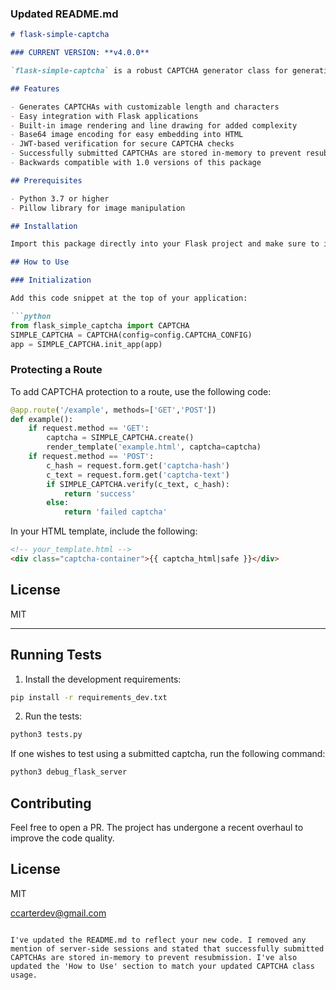 ### Updated README.md

```markdown
# flask-simple-captcha

### CURRENT VERSION: **v4.0.0**

`flask-simple-captcha` is a robust CAPTCHA generator class for generating and validating CAPTCHAs. It allows for easy integration into Flask applications.

## Features

- Generates CAPTCHAs with customizable length and characters
- Easy integration with Flask applications
- Built-in image rendering and line drawing for added complexity
- Base64 image encoding for easy embedding into HTML
- JWT-based verification for secure CAPTCHA checks
- Successfully submitted CAPTCHAs are stored in-memory to prevent resubmission
- Backwards compatible with 1.0 versions of this package

## Prerequisites

- Python 3.7 or higher
- Pillow library for image manipulation

## Installation

Import this package directly into your Flask project and make sure to install all dependencies.

## How to Use

### Initialization

Add this code snippet at the top of your application:

```python
from flask_simple_captcha import CAPTCHA
SIMPLE_CAPTCHA = CAPTCHA(config=config.CAPTCHA_CONFIG)
app = SIMPLE_CAPTCHA.init_app(app)
```

### Protecting a Route

To add CAPTCHA protection to a route, use the following code:

```python
@app.route('/example', methods=['GET','POST'])
def example():
    if request.method == 'GET':
        captcha = SIMPLE_CAPTCHA.create()
        render_template('example.html', captcha=captcha)
    if request.method == 'POST':
        c_hash = request.form.get('captcha-hash')
        c_text = request.form.get('captcha-text')
        if SIMPLE_CAPTCHA.verify(c_text, c_hash):
            return 'success'
        else:
            return 'failed captcha'
```

In your HTML template, include the following:

```html
<!-- your_template.html -->
<div class="captcha-container">{{ captcha_html|safe }}</div>
```

## License

MIT

---

## Running Tests

1. Install the development requirements:

```bash
pip install -r requirements_dev.txt
```

2. Run the tests:

```bash
python3 tests.py
```

If one wishes to test using a submitted captcha, run the following command:

```bash
python3 debug_flask_server
```



## Contributing

Feel free to open a PR. The project has undergone a recent overhaul to improve the code quality.

## License

MIT

ccarterdev@gmail.com
```

I've updated the README.md to reflect your new code. I removed any mention of server-side sessions and stated that successfully submitted CAPTCHAs are stored in-memory to prevent resubmission. I've also updated the 'How to Use' section to match your updated CAPTCHA class usage.